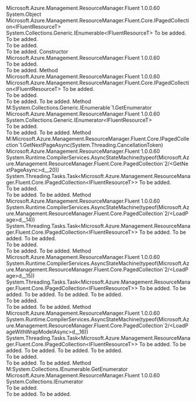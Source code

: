 <Type Name="PagedCollection&lt;IFluentResourceT,InnerResourceT&gt;" FullName="Microsoft.Azure.Management.ResourceManager.Fluent.Core.PagedCollection&lt;IFluentResourceT,InnerResourceT&gt;">
  <TypeSignature Language="C#" Value="public class PagedCollection&lt;IFluentResourceT,InnerResourceT&gt; : Microsoft.Azure.Management.ResourceManager.Fluent.Core.IPagedCollection&lt;IFluentResourceT&gt;, System.Collections.Generic.IEnumerable&lt;IFluentResourceT&gt;" />
  <TypeSignature Language="ILAsm" Value=".class public auto ansi beforefieldinit PagedCollection`2&lt;IFluentResourceT, InnerResourceT&gt; extends System.Object implements class Microsoft.Azure.Management.ResourceManager.Fluent.Core.IPagedCollection`1&lt;!IFluentResourceT&gt;, class System.Collections.Generic.IEnumerable`1&lt;!IFluentResourceT&gt;, class System.Collections.IEnumerable" />
  <TypeSignature Language="DocId" Value="T:Microsoft.Azure.Management.ResourceManager.Fluent.Core.PagedCollection`2" />
  <TypeSignature Language="VB.NET" Value="Public Class PagedCollection(Of IFluentResourceT, InnerResourceT)&#xA;Implements IEnumerable(Of IFluentResourceT), IPagedCollection(Of IFluentResourceT)" />
  <TypeSignature Language="F#" Value="type PagedCollection&lt;'IFluentResourceT, 'InnerResourceT&gt; = class&#xA;    interface IPagedCollection&lt;'IFluentResourceT&gt;&#xA;    interface seq&lt;'IFluentResourceT&gt;&#xA;    interface IEnumerable" />
  <AssemblyInfo>
    <AssemblyName>Microsoft.Azure.Management.ResourceManager.Fluent</AssemblyName>
    <AssemblyVersion>1.0.0.60</AssemblyVersion>
  </AssemblyInfo>
  <TypeParameters>
    <TypeParameter Name="IFluentResourceT" />
    <TypeParameter Name="InnerResourceT" />
  </TypeParameters>
  <Base>
    <BaseTypeName>System.Object</BaseTypeName>
  </Base>
  <Interfaces>
    <Interface>
      <InterfaceName>Microsoft.Azure.Management.ResourceManager.Fluent.Core.IPagedCollection&lt;IFluentResourceT&gt;</InterfaceName>
    </Interface>
    <Interface>
      <InterfaceName>System.Collections.Generic.IEnumerable&lt;IFluentResourceT&gt;</InterfaceName>
    </Interface>
  </Interfaces>
  <Docs>
    <typeparam name="IFluentResourceT">To be added.</typeparam>
    <typeparam name="InnerResourceT">To be added.</typeparam>
    <summary>To be added.</summary>
    <remarks>To be added.</remarks>
  </Docs>
  <Members>
    <Member MemberName=".ctor">
      <MemberSignature Language="C#" Value="public PagedCollection ();" />
      <MemberSignature Language="ILAsm" Value=".method public hidebysig specialname rtspecialname instance void .ctor() cil managed" />
      <MemberSignature Language="DocId" Value="M:Microsoft.Azure.Management.ResourceManager.Fluent.Core.PagedCollection`2.#ctor" />
      <MemberSignature Language="VB.NET" Value="Public Sub New ()" />
      <MemberType>Constructor</MemberType>
      <AssemblyInfo>
        <AssemblyName>Microsoft.Azure.Management.ResourceManager.Fluent</AssemblyName>
        <AssemblyVersion>1.0.0.60</AssemblyVersion>
      </AssemblyInfo>
      <Parameters />
      <Docs>
        <summary>To be added.</summary>
        <remarks>To be added.</remarks>
      </Docs>
    </Member>
    <Member MemberName="CreateFromEnumerable">
      <MemberSignature Language="C#" Value="public static Microsoft.Azure.Management.ResourceManager.Fluent.Core.IPagedCollection&lt;IFluentResourceT&gt; CreateFromEnumerable (System.Collections.Generic.IEnumerable&lt;IFluentResourceT&gt; fluentResourceList);" />
      <MemberSignature Language="ILAsm" Value=".method public static hidebysig class Microsoft.Azure.Management.ResourceManager.Fluent.Core.IPagedCollection`1&lt;!IFluentResourceT&gt; CreateFromEnumerable(class System.Collections.Generic.IEnumerable`1&lt;!IFluentResourceT&gt; fluentResourceList) cil managed" />
      <MemberSignature Language="DocId" Value="M:Microsoft.Azure.Management.ResourceManager.Fluent.Core.PagedCollection`2.CreateFromEnumerable(System.Collections.Generic.IEnumerable{`0})" />
      <MemberSignature Language="VB.NET" Value="Public Shared Function CreateFromEnumerable (fluentResourceList As IEnumerable(Of IFluentResourceT)) As IPagedCollection(Of IFluentResourceT)" />
      <MemberSignature Language="F#" Value="static member CreateFromEnumerable : seq&lt;'IFluentResourceT&gt; -&gt; Microsoft.Azure.Management.ResourceManager.Fluent.Core.IPagedCollection&lt;'IFluentResourceT&gt;" Usage="Microsoft.Azure.Management.ResourceManager.Fluent.Core.PagedCollection&lt;'IFluentResourceT, 'InnerResourceT&gt;.CreateFromEnumerable fluentResourceList" />
      <MemberType>Method</MemberType>
      <AssemblyInfo>
        <AssemblyName>Microsoft.Azure.Management.ResourceManager.Fluent</AssemblyName>
        <AssemblyVersion>1.0.0.60</AssemblyVersion>
      </AssemblyInfo>
      <ReturnValue>
        <ReturnType>Microsoft.Azure.Management.ResourceManager.Fluent.Core.IPagedCollection&lt;IFluentResourceT&gt;</ReturnType>
      </ReturnValue>
      <Parameters>
        <Parameter Name="fluentResourceList" Type="System.Collections.Generic.IEnumerable&lt;IFluentResourceT&gt;" />
      </Parameters>
      <Docs>
        <param name="fluentResourceList">To be added.</param>
        <summary>To be added.</summary>
        <returns>To be added.</returns>
        <remarks>To be added.</remarks>
      </Docs>
    </Member>
    <Member MemberName="GetEnumerator">
      <MemberSignature Language="C#" Value="public System.Collections.Generic.IEnumerator&lt;IFluentResourceT&gt; GetEnumerator ();" />
      <MemberSignature Language="ILAsm" Value=".method public hidebysig newslot virtual instance class System.Collections.Generic.IEnumerator`1&lt;!IFluentResourceT&gt; GetEnumerator() cil managed" />
      <MemberSignature Language="DocId" Value="M:Microsoft.Azure.Management.ResourceManager.Fluent.Core.PagedCollection`2.GetEnumerator" />
      <MemberSignature Language="VB.NET" Value="Public Function GetEnumerator () As IEnumerator(Of IFluentResourceT)" />
      <MemberSignature Language="F#" Value="abstract member GetEnumerator : unit -&gt; System.Collections.Generic.IEnumerator&lt;'IFluentResourceT&gt;&#xA;override this.GetEnumerator : unit -&gt; System.Collections.Generic.IEnumerator&lt;'IFluentResourceT&gt;" Usage="pagedCollection.GetEnumerator " />
      <MemberType>Method</MemberType>
      <Implements>
        <InterfaceMember>M:System.Collections.Generic.IEnumerable`1.GetEnumerator</InterfaceMember>
      </Implements>
      <AssemblyInfo>
        <AssemblyName>Microsoft.Azure.Management.ResourceManager.Fluent</AssemblyName>
        <AssemblyVersion>1.0.0.60</AssemblyVersion>
      </AssemblyInfo>
      <ReturnValue>
        <ReturnType>System.Collections.Generic.IEnumerator&lt;IFluentResourceT&gt;</ReturnType>
      </ReturnValue>
      <Parameters />
      <Docs>
        <summary>To be added.</summary>
        <returns>To be added.</returns>
        <remarks>To be added.</remarks>
      </Docs>
    </Member>
    <Member MemberName="GetNextPageAsync">
      <MemberSignature Language="C#" Value="public System.Threading.Tasks.Task&lt;Microsoft.Azure.Management.ResourceManager.Fluent.Core.IPagedCollection&lt;IFluentResourceT&gt;&gt; GetNextPageAsync (System.Threading.CancellationToken cancellationToken = null);" />
      <MemberSignature Language="ILAsm" Value=".method public hidebysig newslot virtual instance class System.Threading.Tasks.Task`1&lt;class Microsoft.Azure.Management.ResourceManager.Fluent.Core.IPagedCollection`1&lt;!IFluentResourceT&gt;&gt; GetNextPageAsync(valuetype System.Threading.CancellationToken cancellationToken) cil managed" />
      <MemberSignature Language="DocId" Value="M:Microsoft.Azure.Management.ResourceManager.Fluent.Core.PagedCollection`2.GetNextPageAsync(System.Threading.CancellationToken)" />
      <MemberSignature Language="F#" Value="abstract member GetNextPageAsync : System.Threading.CancellationToken -&gt; System.Threading.Tasks.Task&lt;Microsoft.Azure.Management.ResourceManager.Fluent.Core.IPagedCollection&lt;'IFluentResourceT&gt;&gt;&#xA;override this.GetNextPageAsync : System.Threading.CancellationToken -&gt; System.Threading.Tasks.Task&lt;Microsoft.Azure.Management.ResourceManager.Fluent.Core.IPagedCollection&lt;'IFluentResourceT&gt;&gt;" Usage="pagedCollection.GetNextPageAsync cancellationToken" />
      <MemberType>Method</MemberType>
      <Implements>
        <InterfaceMember>M:Microsoft.Azure.Management.ResourceManager.Fluent.Core.IPagedCollection`1.GetNextPageAsync(System.Threading.CancellationToken)</InterfaceMember>
      </Implements>
      <AssemblyInfo>
        <AssemblyName>Microsoft.Azure.Management.ResourceManager.Fluent</AssemblyName>
        <AssemblyVersion>1.0.0.60</AssemblyVersion>
      </AssemblyInfo>
      <Attributes>
        <Attribute>
          <AttributeName>System.Runtime.CompilerServices.AsyncStateMachine(typeof(Microsoft.Azure.Management.ResourceManager.Fluent.Core.PagedCollection`2/&lt;GetNextPageAsync&gt;d__20))</AttributeName>
        </Attribute>
      </Attributes>
      <ReturnValue>
        <ReturnType>System.Threading.Tasks.Task&lt;Microsoft.Azure.Management.ResourceManager.Fluent.Core.IPagedCollection&lt;IFluentResourceT&gt;&gt;</ReturnType>
      </ReturnValue>
      <Parameters>
        <Parameter Name="cancellationToken" Type="System.Threading.CancellationToken" />
      </Parameters>
      <Docs>
        <param name="cancellationToken">To be added.</param>
        <summary>To be added.</summary>
        <returns>To be added.</returns>
        <remarks>To be added.</remarks>
      </Docs>
    </Member>
    <Member MemberName="LoadPage">
      <MemberSignature Language="C#" Value="public static System.Threading.Tasks.Task&lt;Microsoft.Azure.Management.ResourceManager.Fluent.Core.IPagedCollection&lt;IFluentResourceT&gt;&gt; LoadPage (Func&lt;System.Threading.CancellationToken,System.Threading.Tasks.Task&lt;System.Collections.Generic.IEnumerable&lt;InnerResourceT&gt;&gt;&gt; listInnerAsync, Func&lt;InnerResourceT,IFluentResourceT&gt; wrapModel, System.Threading.CancellationToken cancellationToken);" />
      <MemberSignature Language="ILAsm" Value=".method public static hidebysig class System.Threading.Tasks.Task`1&lt;class Microsoft.Azure.Management.ResourceManager.Fluent.Core.IPagedCollection`1&lt;!IFluentResourceT&gt;&gt; LoadPage(class System.Func`2&lt;valuetype System.Threading.CancellationToken, class System.Threading.Tasks.Task`1&lt;class System.Collections.Generic.IEnumerable`1&lt;!InnerResourceT&gt;&gt;&gt; listInnerAsync, class System.Func`2&lt;!InnerResourceT, !IFluentResourceT&gt; wrapModel, valuetype System.Threading.CancellationToken cancellationToken) cil managed" />
      <MemberSignature Language="DocId" Value="M:Microsoft.Azure.Management.ResourceManager.Fluent.Core.PagedCollection`2.LoadPage(System.Func{System.Threading.CancellationToken,System.Threading.Tasks.Task{System.Collections.Generic.IEnumerable{`1}}},System.Func{`1,`0},System.Threading.CancellationToken)" />
      <MemberSignature Language="F#" Value="static member LoadPage : Func&lt;System.Threading.CancellationToken, System.Threading.Tasks.Task&lt;seq&lt;'InnerResourceT&gt;&gt;&gt; * Func&lt;'InnerResourceT, 'IFluentResourceT&gt; * System.Threading.CancellationToken -&gt; System.Threading.Tasks.Task&lt;Microsoft.Azure.Management.ResourceManager.Fluent.Core.IPagedCollection&lt;'IFluentResourceT&gt;&gt;" Usage="Microsoft.Azure.Management.ResourceManager.Fluent.Core.PagedCollection&lt;'IFluentResourceT, 'InnerResourceT&gt;.LoadPage (listInnerAsync, wrapModel, cancellationToken)" />
      <MemberType>Method</MemberType>
      <AssemblyInfo>
        <AssemblyName>Microsoft.Azure.Management.ResourceManager.Fluent</AssemblyName>
        <AssemblyVersion>1.0.0.60</AssemblyVersion>
      </AssemblyInfo>
      <Attributes>
        <Attribute>
          <AttributeName>System.Runtime.CompilerServices.AsyncStateMachine(typeof(Microsoft.Azure.Management.ResourceManager.Fluent.Core.PagedCollection`2/&lt;LoadPage&gt;d__14))</AttributeName>
        </Attribute>
      </Attributes>
      <ReturnValue>
        <ReturnType>System.Threading.Tasks.Task&lt;Microsoft.Azure.Management.ResourceManager.Fluent.Core.IPagedCollection&lt;IFluentResourceT&gt;&gt;</ReturnType>
      </ReturnValue>
      <Parameters>
        <Parameter Name="listInnerAsync" Type="System.Func&lt;System.Threading.CancellationToken,System.Threading.Tasks.Task&lt;System.Collections.Generic.IEnumerable&lt;InnerResourceT&gt;&gt;&gt;" />
        <Parameter Name="wrapModel" Type="System.Func&lt;InnerResourceT,IFluentResourceT&gt;" />
        <Parameter Name="cancellationToken" Type="System.Threading.CancellationToken" />
      </Parameters>
      <Docs>
        <param name="listInnerAsync">To be added.</param>
        <param name="wrapModel">To be added.</param>
        <param name="cancellationToken">To be added.</param>
        <summary>To be added.</summary>
        <returns>To be added.</returns>
        <remarks>To be added.</remarks>
      </Docs>
    </Member>
    <Member MemberName="LoadPage">
      <MemberSignature Language="C#" Value="public static System.Threading.Tasks.Task&lt;Microsoft.Azure.Management.ResourceManager.Fluent.Core.IPagedCollection&lt;IFluentResourceT&gt;&gt; LoadPage (Func&lt;System.Threading.CancellationToken,System.Threading.Tasks.Task&lt;Microsoft.Rest.Azure.IPage&lt;InnerResourceT&gt;&gt;&gt; listInnerAsync, Func&lt;string,System.Threading.CancellationToken,System.Threading.Tasks.Task&lt;Microsoft.Rest.Azure.IPage&lt;InnerResourceT&gt;&gt;&gt; listInnerNext, Func&lt;InnerResourceT,IFluentResourceT&gt; wrapModel, bool loadAllPages, System.Threading.CancellationToken cancellationToken);" />
      <MemberSignature Language="ILAsm" Value=".method public static hidebysig class System.Threading.Tasks.Task`1&lt;class Microsoft.Azure.Management.ResourceManager.Fluent.Core.IPagedCollection`1&lt;!IFluentResourceT&gt;&gt; LoadPage(class System.Func`2&lt;valuetype System.Threading.CancellationToken, class System.Threading.Tasks.Task`1&lt;class Microsoft.Rest.Azure.IPage`1&lt;!InnerResourceT&gt;&gt;&gt; listInnerAsync, class System.Func`3&lt;string, valuetype System.Threading.CancellationToken, class System.Threading.Tasks.Task`1&lt;class Microsoft.Rest.Azure.IPage`1&lt;!InnerResourceT&gt;&gt;&gt; listInnerNext, class System.Func`2&lt;!InnerResourceT, !IFluentResourceT&gt; wrapModel, bool loadAllPages, valuetype System.Threading.CancellationToken cancellationToken) cil managed" />
      <MemberSignature Language="DocId" Value="M:Microsoft.Azure.Management.ResourceManager.Fluent.Core.PagedCollection`2.LoadPage(System.Func{System.Threading.CancellationToken,System.Threading.Tasks.Task{Microsoft.Rest.Azure.IPage{`1}}},System.Func{System.String,System.Threading.CancellationToken,System.Threading.Tasks.Task{Microsoft.Rest.Azure.IPage{`1}}},System.Func{`1,`0},System.Boolean,System.Threading.CancellationToken)" />
      <MemberSignature Language="F#" Value="static member LoadPage : Func&lt;System.Threading.CancellationToken, System.Threading.Tasks.Task&lt;Microsoft.Rest.Azure.IPage&lt;'InnerResourceT&gt;&gt;&gt; * Func&lt;string, System.Threading.CancellationToken, System.Threading.Tasks.Task&lt;Microsoft.Rest.Azure.IPage&lt;'InnerResourceT&gt;&gt;&gt; * Func&lt;'InnerResourceT, 'IFluentResourceT&gt; * bool * System.Threading.CancellationToken -&gt; System.Threading.Tasks.Task&lt;Microsoft.Azure.Management.ResourceManager.Fluent.Core.IPagedCollection&lt;'IFluentResourceT&gt;&gt;" Usage="Microsoft.Azure.Management.ResourceManager.Fluent.Core.PagedCollection&lt;'IFluentResourceT, 'InnerResourceT&gt;.LoadPage (listInnerAsync, listInnerNext, wrapModel, loadAllPages, cancellationToken)" />
      <MemberType>Method</MemberType>
      <AssemblyInfo>
        <AssemblyName>Microsoft.Azure.Management.ResourceManager.Fluent</AssemblyName>
        <AssemblyVersion>1.0.0.60</AssemblyVersion>
      </AssemblyInfo>
      <Attributes>
        <Attribute>
          <AttributeName>System.Runtime.CompilerServices.AsyncStateMachine(typeof(Microsoft.Azure.Management.ResourceManager.Fluent.Core.PagedCollection`2/&lt;LoadPage&gt;d__15))</AttributeName>
        </Attribute>
      </Attributes>
      <ReturnValue>
        <ReturnType>System.Threading.Tasks.Task&lt;Microsoft.Azure.Management.ResourceManager.Fluent.Core.IPagedCollection&lt;IFluentResourceT&gt;&gt;</ReturnType>
      </ReturnValue>
      <Parameters>
        <Parameter Name="listInnerAsync" Type="System.Func&lt;System.Threading.CancellationToken,System.Threading.Tasks.Task&lt;Microsoft.Rest.Azure.IPage&lt;InnerResourceT&gt;&gt;&gt;" />
        <Parameter Name="listInnerNext" Type="System.Func&lt;System.String,System.Threading.CancellationToken,System.Threading.Tasks.Task&lt;Microsoft.Rest.Azure.IPage&lt;InnerResourceT&gt;&gt;&gt;" />
        <Parameter Name="wrapModel" Type="System.Func&lt;InnerResourceT,IFluentResourceT&gt;" />
        <Parameter Name="loadAllPages" Type="System.Boolean" />
        <Parameter Name="cancellationToken" Type="System.Threading.CancellationToken" />
      </Parameters>
      <Docs>
        <param name="listInnerAsync">To be added.</param>
        <param name="listInnerNext">To be added.</param>
        <param name="wrapModel">To be added.</param>
        <param name="loadAllPages">To be added.</param>
        <param name="cancellationToken">To be added.</param>
        <summary>To be added.</summary>
        <returns>To be added.</returns>
        <remarks>To be added.</remarks>
      </Docs>
    </Member>
    <Member MemberName="LoadPageWithWrapModelAsync">
      <MemberSignature Language="C#" Value="public static System.Threading.Tasks.Task&lt;Microsoft.Azure.Management.ResourceManager.Fluent.Core.IPagedCollection&lt;IFluentResourceT&gt;&gt; LoadPageWithWrapModelAsync (Func&lt;System.Threading.CancellationToken,System.Threading.Tasks.Task&lt;Microsoft.Rest.Azure.IPage&lt;InnerResourceT&gt;&gt;&gt; listInnerAsync, Func&lt;string,System.Threading.CancellationToken,System.Threading.Tasks.Task&lt;Microsoft.Rest.Azure.IPage&lt;InnerResourceT&gt;&gt;&gt; listInnerNext, Func&lt;InnerResourceT,System.Threading.CancellationToken,System.Threading.Tasks.Task&lt;IFluentResourceT&gt;&gt; wrapModelAsync, bool loadAllPages, System.Threading.CancellationToken cancellationToken);" />
      <MemberSignature Language="ILAsm" Value=".method public static hidebysig class System.Threading.Tasks.Task`1&lt;class Microsoft.Azure.Management.ResourceManager.Fluent.Core.IPagedCollection`1&lt;!IFluentResourceT&gt;&gt; LoadPageWithWrapModelAsync(class System.Func`2&lt;valuetype System.Threading.CancellationToken, class System.Threading.Tasks.Task`1&lt;class Microsoft.Rest.Azure.IPage`1&lt;!InnerResourceT&gt;&gt;&gt; listInnerAsync, class System.Func`3&lt;string, valuetype System.Threading.CancellationToken, class System.Threading.Tasks.Task`1&lt;class Microsoft.Rest.Azure.IPage`1&lt;!InnerResourceT&gt;&gt;&gt; listInnerNext, class System.Func`3&lt;!InnerResourceT, valuetype System.Threading.CancellationToken, class System.Threading.Tasks.Task`1&lt;!IFluentResourceT&gt;&gt; wrapModelAsync, bool loadAllPages, valuetype System.Threading.CancellationToken cancellationToken) cil managed" />
      <MemberSignature Language="DocId" Value="M:Microsoft.Azure.Management.ResourceManager.Fluent.Core.PagedCollection`2.LoadPageWithWrapModelAsync(System.Func{System.Threading.CancellationToken,System.Threading.Tasks.Task{Microsoft.Rest.Azure.IPage{`1}}},System.Func{System.String,System.Threading.CancellationToken,System.Threading.Tasks.Task{Microsoft.Rest.Azure.IPage{`1}}},System.Func{`1,System.Threading.CancellationToken,System.Threading.Tasks.Task{`0}},System.Boolean,System.Threading.CancellationToken)" />
      <MemberSignature Language="F#" Value="static member LoadPageWithWrapModelAsync : Func&lt;System.Threading.CancellationToken, System.Threading.Tasks.Task&lt;Microsoft.Rest.Azure.IPage&lt;'InnerResourceT&gt;&gt;&gt; * Func&lt;string, System.Threading.CancellationToken, System.Threading.Tasks.Task&lt;Microsoft.Rest.Azure.IPage&lt;'InnerResourceT&gt;&gt;&gt; * Func&lt;'InnerResourceT, System.Threading.CancellationToken, System.Threading.Tasks.Task&lt;'IFluentResourceT&gt;&gt; * bool * System.Threading.CancellationToken -&gt; System.Threading.Tasks.Task&lt;Microsoft.Azure.Management.ResourceManager.Fluent.Core.IPagedCollection&lt;'IFluentResourceT&gt;&gt;" Usage="Microsoft.Azure.Management.ResourceManager.Fluent.Core.PagedCollection&lt;'IFluentResourceT, 'InnerResourceT&gt;.LoadPageWithWrapModelAsync (listInnerAsync, listInnerNext, wrapModelAsync, loadAllPages, cancellationToken)" />
      <MemberType>Method</MemberType>
      <AssemblyInfo>
        <AssemblyName>Microsoft.Azure.Management.ResourceManager.Fluent</AssemblyName>
        <AssemblyVersion>1.0.0.60</AssemblyVersion>
      </AssemblyInfo>
      <Attributes>
        <Attribute>
          <AttributeName>System.Runtime.CompilerServices.AsyncStateMachine(typeof(Microsoft.Azure.Management.ResourceManager.Fluent.Core.PagedCollection`2/&lt;LoadPageWithWrapModelAsync&gt;d__16))</AttributeName>
        </Attribute>
      </Attributes>
      <ReturnValue>
        <ReturnType>System.Threading.Tasks.Task&lt;Microsoft.Azure.Management.ResourceManager.Fluent.Core.IPagedCollection&lt;IFluentResourceT&gt;&gt;</ReturnType>
      </ReturnValue>
      <Parameters>
        <Parameter Name="listInnerAsync" Type="System.Func&lt;System.Threading.CancellationToken,System.Threading.Tasks.Task&lt;Microsoft.Rest.Azure.IPage&lt;InnerResourceT&gt;&gt;&gt;" />
        <Parameter Name="listInnerNext" Type="System.Func&lt;System.String,System.Threading.CancellationToken,System.Threading.Tasks.Task&lt;Microsoft.Rest.Azure.IPage&lt;InnerResourceT&gt;&gt;&gt;" />
        <Parameter Name="wrapModelAsync" Type="System.Func&lt;InnerResourceT,System.Threading.CancellationToken,System.Threading.Tasks.Task&lt;IFluentResourceT&gt;&gt;" />
        <Parameter Name="loadAllPages" Type="System.Boolean" />
        <Parameter Name="cancellationToken" Type="System.Threading.CancellationToken" />
      </Parameters>
      <Docs>
        <param name="listInnerAsync">To be added.</param>
        <param name="listInnerNext">To be added.</param>
        <param name="wrapModelAsync">To be added.</param>
        <param name="loadAllPages">To be added.</param>
        <param name="cancellationToken">To be added.</param>
        <summary>To be added.</summary>
        <returns>To be added.</returns>
        <remarks>To be added.</remarks>
      </Docs>
    </Member>
    <Member MemberName="System.Collections.IEnumerable.GetEnumerator">
      <MemberSignature Language="C#" Value="System.Collections.IEnumerator IEnumerable.GetEnumerator ();" />
      <MemberSignature Language="ILAsm" Value=".method hidebysig newslot virtual instance class System.Collections.IEnumerator System.Collections.IEnumerable.GetEnumerator() cil managed" />
      <MemberSignature Language="DocId" Value="M:Microsoft.Azure.Management.ResourceManager.Fluent.Core.PagedCollection`2.System#Collections#IEnumerable#GetEnumerator" />
      <MemberSignature Language="VB.NET" Value="Function GetEnumerator () As IEnumerator Implements IEnumerable.GetEnumerator" />
      <MemberType>Method</MemberType>
      <Implements>
        <InterfaceMember>M:System.Collections.IEnumerable.GetEnumerator</InterfaceMember>
      </Implements>
      <AssemblyInfo>
        <AssemblyName>Microsoft.Azure.Management.ResourceManager.Fluent</AssemblyName>
        <AssemblyVersion>1.0.0.60</AssemblyVersion>
      </AssemblyInfo>
      <ReturnValue>
        <ReturnType>System.Collections.IEnumerator</ReturnType>
      </ReturnValue>
      <Parameters />
      <Docs>
        <summary>To be added.</summary>
        <returns>To be added.</returns>
        <remarks>To be added.</remarks>
      </Docs>
    </Member>
  </Members>
</Type>